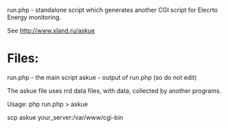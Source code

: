 run.php - standalone script which generates another CGI script for Elecrto Energy monitoring.

See http://www.xland.ru/askue

Files:
======

run.php - the main script
askue - output of run.php (so do not edit)

The askue file uses rrd data files, with data, collected by another programs.

Usage:
php run.php > askue

scp askue your_server:/var/www/cgi-bin
